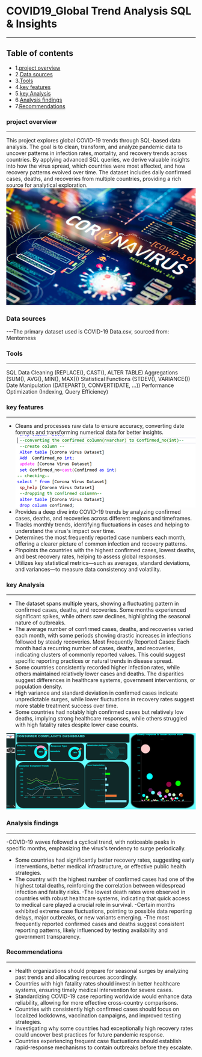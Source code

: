 #  COVID19_Global Trend Analysis SQL & Insights
---
## Table of contents 
- 1.[project overview](#project-overview)
- 2.[Data sources](#data-sources) 
- 3.[Tools](#tools)
- 4.[key features](#key-features)
- 5.[key Analysis](#key-analysis)
- 6.[Analysis findings](#analysis-findings)
- 7.[Recommendations](#recommendations)

### project overview
---
This project explores global COVID-19 trends through SQL-based data analysis. The goal is to clean, transform, and analyze pandemic data to uncover patterns in infection rates, mortality, and recovery trends across countries.
By applying advanced SQL queries, we derive valuable insights into how the virus spread, which countries were most affected, and how recovery patterns evolved over time. The dataset includes daily confirmed cases, deaths, and recoveries from multiple countries, providing a rich source for analytical exploration.
![Dashboard](https://github.com/FebeianBELLO/corona-virus-Dataset/blob/main/corona_virus%20image.png)


### Data sources 
---The primary dataset used is COVID-19 Data.csv, sourced from:
 Mentorness
### Tools
---
SQL
Data Cleaning (REPLACE(), CAST(), ALTER TABLE)
Aggregations (SUM(), AVG(), MIN(), MAX())
Statistical Functions (STDEV(), VARIANCE())
Date Manipulation (DATEPART(), CONVERT(DATE, …))
Performance Optimization (Indexing, Query Efficiency)
### key features
---
- Cleans and processes raw data to ensure accuracy, converting date formats and transforming numerical data for better insights.
 ![Dashboard](https://github.com/FebeianBELLO/corona-virus-Dataset/blob/main/conersion%20for%20confirmed%20.png)
- Provides a deep dive into COVID-19 trends by analyzing confirmed cases, deaths, and recoveries across different regions and timeframes.
- Tracks monthly trends, identifying fluctuations in cases and helping to understand the virus's impact over time.
- Determines the most frequently reported case numbers each month, offering a clearer picture of common infection and recovery patterns.
- Pinpoints the countries with the highest confirmed cases, lowest deaths, and best recovery rates, helping to assess global responses.
- Utilizes key statistical metrics—such as averages, standard deviations, and variances—to measure data consistency and volatility.
### key Analysis 
---
-  The dataset spans multiple years, showing a fluctuating pattern in confirmed cases, deaths, and recoveries. Some months experienced significant spikes, while others saw declines, highlighting the seasonal nature of outbreaks.
-  The average number of confirmed cases, deaths, and recoveries varied each month, with some periods showing drastic increases in infections followed by steady recoveries.
Most Frequently Reported Cases: Each month had a recurring number of cases, deaths, and recoveries, indicating clusters of commonly reported values. This could suggest specific reporting practices or natural trends in disease spread.
-  Some countries consistently recorded higher infection rates, while others maintained relatively lower cases and deaths. The disparities suggest differences in healthcare systems, government interventions, or population density.
-  High variance and standard deviation in confirmed cases indicate unpredictable surges, while lower fluctuations in recovery rates suggest more stable treatment success over time.
- Some countries had notably high confirmed cases but relatively low deaths, implying strong healthcare responses, while others struggled with high fatality rates despite lower case counts.

![Dashboard](https://github.com/FebeianBELLO/Bank-of-America-Consumer-Complaints-Analysis/blob/main/consumer%20BOA.png)


### Analysis findings 
---
-COVID-19 waves followed a cyclical trend, with noticeable peaks in specific months, emphasizing the virus's tendency to surge periodically.
- Some countries had significantly better recovery rates, suggesting early interventions, better medical infrastructure, or effective public health strategies.
- The country with the highest number of confirmed cases had one of the highest total deaths, reinforcing the correlation between widespread infection and fatality risks.
-The lowest death rates were observed in countries with robust healthcare systems, indicating that quick access to medical care played a crucial role in survival.
-Certain months exhibited extreme case fluctuations, pointing to possible data reporting delays, major outbreaks, or new variants emerging.
-The most frequently reported confirmed cases and deaths suggest consistent reporting patterns, likely influenced by testing availability and government transparency.


### Recommendations
---
- Health organizations should prepare for seasonal surges by analyzing past trends and allocating resources accordingly.
- Countries with high fatality rates should invest in better healthcare systems, ensuring timely medical intervention for severe cases.
- Standardizing COVID-19 case reporting worldwide would enhance data reliability, allowing for more effective cross-country comparisons.
- Countries with consistently high confirmed cases should focus on localized lockdowns, vaccination campaigns, and improved testing strategies.
- Investigating why some countries had exceptionally high recovery rates could uncover best practices for future pandemic response.
- Countries experiencing frequent case fluctuations should establish rapid-response mechanisms to contain outbreaks before they escalate.









